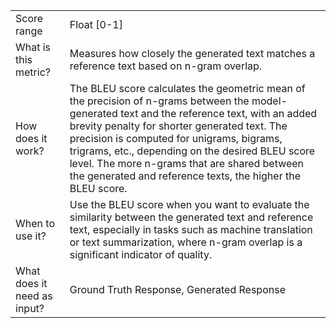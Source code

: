 | | |
| -- | -- |
| Score range | Float [0-1] |
| What is this metric? | Measures how closely the generated text matches a reference text based on n-gram overlap. |
| How does it work? | The BLEU score calculates the geometric mean of the precision of n-grams between the model-generated text and the reference text, with an added brevity penalty for shorter generated text. The precision is computed for unigrams, bigrams, trigrams, etc., depending on the desired BLEU score level. The more n-grams that are shared between the generated and reference texts, the higher the BLEU score. |
| When to use it? | Use the BLEU score when you want to evaluate the similarity between the generated text and reference text, especially in tasks such as machine translation or text summarization, where n-gram overlap is a significant indicator of quality. |
| What does it need as input? | Ground Truth Response, Generated Response |
